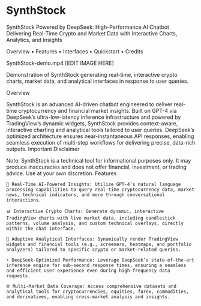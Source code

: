 # SynthStock
SynthStock Powered by DeepSeek: High-Performance AI Chatbot Delivering Real-Time Crypto and Market Data with Interactive Charts, Analytics, and Insights

Overview • Features • Interfaces • Quickstart • Credits

SynthStock-demo.mp4
[EDIT IMAGE HERE]

Demonstration of SynthStock generating real-time, interactive crypto charts, market data, and analytical interfaces in response to user queries.  

Overview

SynthStock is an advanced AI-driven chatbot engineered to deliver real-time cryptocurrency and financial market insights. Built on GPT-4 via DeepSeek’s ultra-low-latency inference infrastructure and powered by TradingView’s dynamic widgets, SynthStock provides context-aware, interactive charting and analytical tools tailored to user queries. DeepSeek’s optimized architecture ensures near-instantaneous API responses, enabling seamless execution of multi-step workflows for delivering precise, data-rich outputs.
Important Disclaimer

Note: SynthStock is a technical tool for informational purposes only. It may produce inaccuracies and does not offer financial, investment, or trading advice. Use at your own discretion.
Features

    🤖 Real-Time AI-Powered Insights: Utilize GPT-4’s natural language processing capabilities to query real-time cryptocurrency data, market news, technical indicators, and more through conversational interactions.

    📊 Interactive Crypto Charts: Generate dynamic, interactive TradingView charts with live market data, including candlestick patterns, volume analysis, and custom technical overlays, directly within the chat interface.

    🔄 Adaptive Analytical Interfaces: Dynamically render TradingView widgets and financial tools (e.g., screeners, heatmaps, and portfolio analyzers) tailored to specific crypto or market-related queries.

    ⚡ DeepSeek-Optimized Performance: Leverage DeepSeek’s state-of-the-art inference engine for sub-second response times, ensuring a seamless and efficient user experience even during high-frequency data requests.

    🌐 Multi-Market Data Coverage: Access comprehensive datasets and analytical tools for cryptocurrencies, equities, forex, commodities, and derivatives, enabling cross-market analysis and insights.
